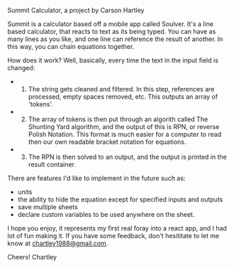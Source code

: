 Summit Calculator,
a project by Carson Hartley

Summit is a calculator based off a mobile app called Soulver. It's a line based calculator, that reacts to text as its being typed. You can have as many lines as you like, and one line can reference the result of another. In this way, you can chain equations together.

How does it work? Well, basically, every time the text in the input field is changed:

-   1. The string gets cleaned and filtered. In this step, references are processed, empty spaces removed, etc. This outputs an array of 'tokens'.
-   2. The array of tokens is then put through an algorith called The Shunting Yard algorithm, and the output of this is RPN, or reverse Polish Notation. This format is much easier for a computer to read then our own readable bracket notation for equations.
-   3. The RPN is then solved to an output, and the output is printed in the result container.

There are features I'd like to implement in the future such as:

-   units
-   the ability to hide the equation except for specified inputs and outputs
-   save multiple sheets
-   declare custom variables to be used anywhere on the sheet.

I hope you enjoy, it represents my first real foray into a react app, and I had lot of fun making it. If you have some feedback, don't hesititate to let me know
at chartley1988@gmail.com.

Cheers!
Chartley
